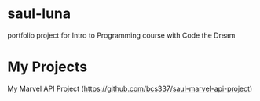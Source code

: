 # saul-luna
portfolio project for Intro to Programming course with Code the Dream
# My Projects
My Marvel API Project (https://github.com/bcs337/saul-marvel-api-project)